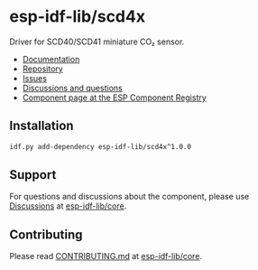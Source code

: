# esp-idf-lib/scd4x

Driver for SCD40/SCD41 miniature CO₂ sensor.

* [Documentation](https://esp-idf-lib.github.io/scd4x/)
* [Repository](https://github.com/esp-idf-lib/scd4x)
* [Issues](https://github.com/esp-idf-lib/scd4x/issues)
* [Discussions and questions](https://github.com/esp-idf-lib/core/discussions)
* [Component page at the ESP Component Registry](https://components.espressif.com/components/esp-idf-lib/scd4x)

## Installation

```sh
idf.py add-dependency esp-idf-lib/scd4x^1.0.0
```

## Support

For questions and discussions about the component, please use
[Discussions](https://github.com/esp-idf-lib/core/discussions)
at [esp-idf-lib/core](https://github.com/esp-idf-lib/core).

## Contributing

Please read [CONTRIBUTING.md](https://github.com/esp-idf-lib/core/blob/main/CONTRIBUTING.md)
at [esp-idf-lib/core](https://github.com/esp-idf-lib/core).
